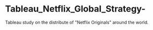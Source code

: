 # Tableau_Netflix_Global_Strategy-
Tableau study on the distribute of "Netflix Originals" around the world.
